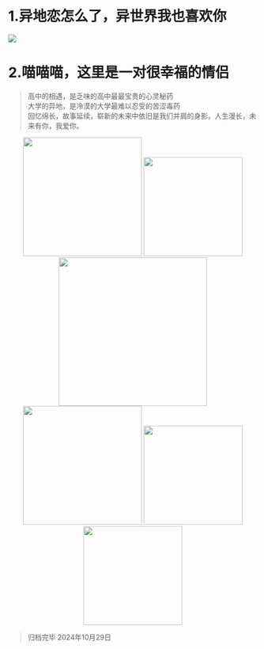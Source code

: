 # 1.异地恋怎么了，异世界我也喜欢你
![](https://pic.imgdb.cn/item/6720cc26d29ded1a8c48417c.jpg)

# 2.喵喵喵，这里是一对很幸福的情侣

>高中的相遇，是乏味的高中最最宝贵的心灵秘药<br>
大学的异地，是冷漠的大学最难以忍受的苦涩毒药<br>
回忆绵长，故事延续，崭新的未来中依旧是我们并肩的身影，人生漫长，未来有你，我爱你。<br>

<center class="half">
<img src="https://bu.dusays.com/2024/10/29/6720c9ae8e521.jpeg" width=240/>
<img src="https://bu.dusays.com/2024/10/29/6720c9ae9a1ae.jpeg" width=200/>
<img src="https://bu.dusays.com/2024/10/29/6720c9aeeb011.jpeg" width=300/>
</center>
<center class="half">
<img src="https://bu.dusays.com/2024/10/29/6720c9b08aa01.jpeg" width=240/>
<img src="https://bu.dusays.com/2024/10/29/6720c9b2a8908.jpeg" width=200/>
<img src="https://bu.dusays.com/2024/10/29/6720cabc4c378.jpeg" width=200/>
</center>

>归档完毕 2024年10月29日
